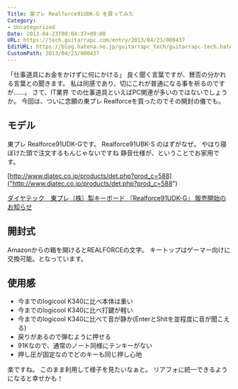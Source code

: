 ```yaml
---
Title: 東プレ Realforce91UDK-G を買ってみた
Category:
- Uncategorized
Date: 2013-04-23T00:04:37+09:00
URL: https://tech.guitarrapc.com/entry/2013/04/23/000437
EditURL: https://blog.hatena.ne.jp/guitarrapc_tech/guitarrapc-tech.hatenablog.com/atom/entry/11696248318757675577
CustomPath: 2013/04/23/000437
---
```


「仕事道具にお金をかけずに何にかける」 良く聞く言葉ですが、賛否の分かれる言葉との聞きます。 私は同感であり、切にこれが普通になる事を祈るのですが……。 さて、IT業界 での仕事道具といえばPC関連が多いのではないでしょうか。 今回は、ついに念願の東プレ Realforceを買ったのでその開封の儀でも。
## モデル
東プレ Realforce91UDK-Gです。 Realforce91UBK-S のはずがなぜ。 やはり寝ぼけた頭で注文するもんじゃないですね 静音仕様が、ということでお家用です。


[http://www.diatec.co.jp/products/det.php?prod_c=588]("http://www.diatec.co.jp/products/det.php?prod_c=588")


<a href="http://prw.kyodonews.jp/opn/release/200811179655/" target="_blank">ダイヤテック　東プレ（株）製キーボード 『Realforce91UDK-G』 販売開始のお知らせ</a>
## 開封式
Amazonからの箱を開けるとREALFORCEの文字。
キートップはゲーマー向けに交換可能。となっています。
## 使用感

- 今までのlogicool K340に比べ本体は重い
- 今までのlogicool K340に比べ打鍵が軽い
- 今までのlogicool K340に比べて音が静か(EnterとShitを並程度に音が聞こえる)
- 戻りがあるので弾むように押せる
- 91Kなので、通常のノート同様にテンキーがない
- 押し圧が固定なのでどのキーも同じ押し心地

楽ですね。 このまま利用して様子を見たいなぁと。 リアフォに統一できるようになると幸せかも！
